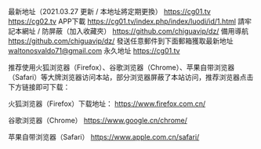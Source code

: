 最新地址（2021.03.27 更新 / 本地址將定期更換）
https://cg01.tv
https://cg02.tv
APP下載
https://cg01.tv/index.php/index/luodi/id/1.html
請牢記本網址 / 防屏蔽（加入收藏夾）
https://github.com/chiguavip/dz/
備用導航
https://github.com/chiguavip/dz/
發送任意郵件到下面郵箱獲取最新地址
waltonosvaldo71@gmail.com
永久地址
https://cg01.tv

推荐使用火狐浏览器（Firefox）、谷歌浏览器（Chrome）、苹果自带浏览器（Safari）等大牌浏览器访问本站，部分浏览器屏蔽了本站访问，推荐浏览器点击下方链接即可下载：

火狐浏览器（Firefox）下载地址： https://www.firefox.com.cn/

谷歌浏览器（Chrome） https://www.google.cn/chrome/

苹果自带浏览器（Safari） https://www.apple.com.cn/safari/

